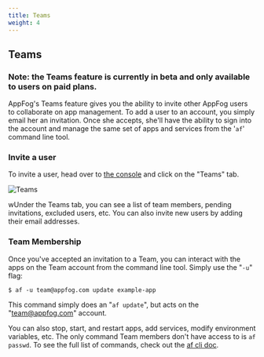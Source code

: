 ```yaml
---
title: Teams
weight: 4
---
```


## Teams

### **Note: the Teams feature is currently in beta and only available to users on paid plans.**

AppFog's Teams feature gives you the ability to invite other AppFog users to collaborate on app management. To add a user to an account, you simply email her an invitation. Once she accepts, she'll have the ability to sign into the account and manage the same set of apps and services from the '`af`' command line tool.

### Invite a user

To invite a user, head over to [the console](https://console.appfog.com/) and click on the "Teams" tab.

![Teams](http://blog.appfog.com/wp-content/uploads/2013/01/teams1.jpg)

wUnder the Teams tab, you can see a list of team members, pending invitations, excluded users, etc. You can also invite new users by adding their email addresses.

### Team Membership

Once you've accepted an invitation to a Team, you can interact with the apps on the Team account from the command line tool. Simply use the "`-u`" flag:

    $ af -u team@appfog.com update example-app

This command simply does an "`af update`", but acts on the "team@appfog.com" account. 

You can also stop, start, and restart apps, add services, modify environment variables, etc. The only command Team members don't have access to is `af passwd`. To see the full list of commands, check out the [af cli doc](https://docs.appfog.com/getting-started/af-cli).
